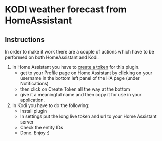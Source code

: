 # KODI weather forecast from HomeAssistant

## Instructions
In order to make it work there are a couple of actions which have to be performed on both HomeAssistant and Kodi.

1. In Home Assistant you have to [create a token](https://community.home-assistant.io/t/how-to-get-long-lived-access-token/162159/5) for this plugin.
   -  get to your Profile page on Home Assistant by clicking on your username in the bottom left panel of the HA page (under Notifications)
   -  then click on Create Token all the way at the bottom
   -  give it a meaningful name and then copy it for use in your application.
2. In Kodi you have to do the following:
   - Install plugin
   - In settings put the long live token and url to your Home Assistant server
   - Check the entity IDs
   - Done. Enjoy :) 
